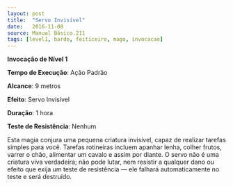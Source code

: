 ```yaml
---
layout: post
title:  "Servo Invisível"
date:   2016-11-08
source: Manual Básico.211
tags: [level1, bardo, feiticeiro, mago, invocacao]
---
```


**Invocação de Nível 1**

**Tempo de Execução**: Ação Padrão

**Alcance**: 9 metros

**Efeito**: Servo Invisível

**Duração**: 1 hora

**Teste de Resistência**: Nenhum

Esta magia conjura uma pequena criatura invisível, capaz de realizar tarefas simples para você. Tarefas rotineiras incluem apanhar lenha, colher frutos, varrer o chão, alimentar um cavalo e assim por diante.
O servo não é uma criatura viva verdadeira; não pode lutar, nem resistir a qualquer dano ou efeito que exija um teste de resistência — ele falhará automaticamente no teste e será destruído.